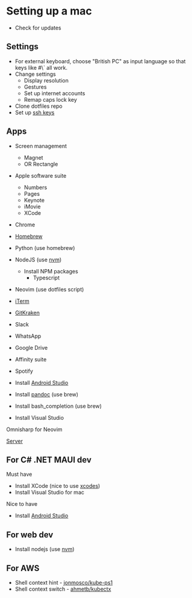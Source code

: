 # Setting up a mac

 - Check for updates

## Settings

- For external keyboard, choose "British PC" as input language so that keys
  like #\\\` all work.
- Change settings
  + Display resolution
  + Gestures
  + Set up internet accounts
  + Remap caps lock key
- Clone dotfiles repo
- Set up [ssh keys][github-ssh]

## Apps

- Screen management
  + Magnet
  + OR Rectangle
- Apple software suite
  + Numbers
  + Pages
  + Keynote
  + iMovie
  + XCode
- Chrome
- [Homebrew][homebrew]
- Python (use homebrew)
- NodeJS (use [nvm][nvm])
  + Install NPM packages
    * Typescript
- Neovim (use dotfiles script)
- [iTerm][iterm]
- [GitKraken][gitkraken]
- Slack
- WhatsApp
- Google Drive
- Affinity suite
- Spotify

- Install [Android Studio][android-studio]
- Install [pandoc][pandoc] (use brew)
- Install bash_completion (use brew)

- Install Visual Studio

Omnisharp for Neovim

[Server](https://github.com/OmniSharp/omnisharp-roslyn/blob/master/BUILD.md)

[android-studio]: https://developer.android.com/studio/
[github-ssh]: https://help.github.com/articles/connecting-to-github-with-ssh/
[gitkraken]: https://www.gitkraken.com
[homebrew]: https://brew.sh
[iterm]: https://www.iterm2.com
[nvm]: https://github.com/creationix/nvm
[pandoc]: https://pandoc.org/installing.html#macos

## For C# .NET MAUI dev

Must have

 - Install XCode (nice to use [xcodes][xcodes])
 - Install Visual Studio for mac

Nice to have

 - Install [Android Studio][android-studio]

[xcodes]: https://www.xcodes.app
[android-studio]: https://developer.android.com/studio/

## For web dev

 - Install nodejs (use [nvm][nvm])

[nvm]: https://github.com/creationix/nvm

## For AWS

- Shell context hint - [jonmosco/kube-ps1](https://github.com/jonmosco/kube-ps1)
- Shell context switch - [ahmetb/kubectx](https://github.com/ahmetb/kubectx)
